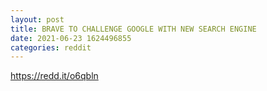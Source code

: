 ```yaml
--- 
layout: post 
title: BRAVE TO CHALLENGE GOOGLE WITH NEW SEARCH ENGINE 
date: 2021-06-23 1624496855 
categories: reddit 
--- 
```

https://redd.it/o6qbln